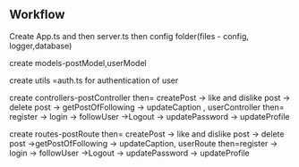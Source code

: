 ## Workflow

Create App.ts and then server.ts then config folder(files - config, logger,database)

create models-postModel,userModel

create utils =auth.ts for authentication of user

create controllers-postController then= createPost -> like and dislike post -> delete post -> getPostOfFollowing -> updateCaption
,
userController then= register -> login -> followUser ->Logout -> updatePassword -> updateProfile

create routes-postRoute then= createPost -> like and dislike post -> delete post ->getPostOfFollowing -> updateCaption,
userRoute then=register -> login -> followUser ->Logout -> updatePassword -> updateProfile
